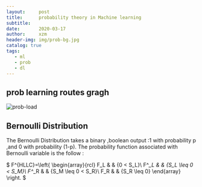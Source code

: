 ```yaml
---
layout:     post
title:      probability theory in Machine learning
subtitle:    
date:       2020-03-17
author:     xzm
header-img: img/prob-bg.jpg
catalog: true
tags:
   - ml
   - prob
   - dl
---
```



## prob learning routes gragh

![prob-load](https://raw.githubusercontent.com/YAyaXM/YAyaXM.github.io/master/img/prob.jpg)


## Bernoulli Distribution
The Bernoulli Distribution takes a binary ,boolean output :1 with probability p ,and 0 with probability (1-p).
The probability function associated with Bernoulli variable is the follow :

$ F^{HLLC}=\left\{
\begin{array}{rcl}
F_L       &      & {0      <      S_L}\\
F^*_L     &      & {S_L \leq 0 < S_M}\\
F^*_R     &      & {S_M \leq 0 < S_R}\\
F_R       &      & {S_R \leq 0}
\end{array} \right.
$
